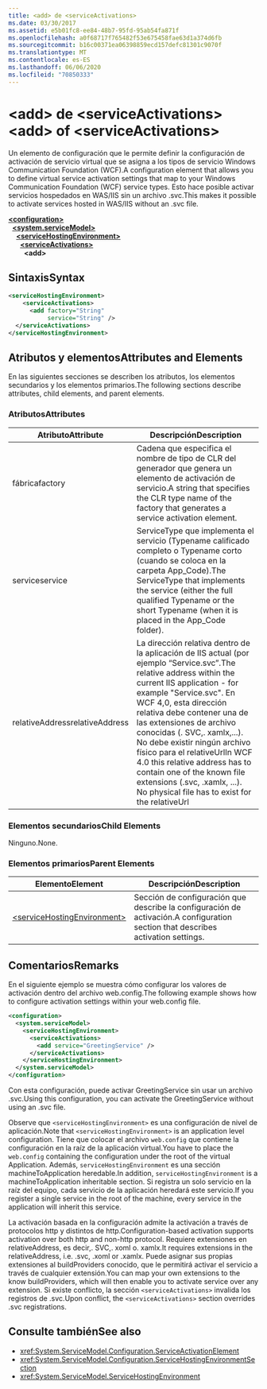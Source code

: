 ```yaml
---
title: <add> de <serviceActivations>
ms.date: 03/30/2017
ms.assetid: e5b01fc8-ee84-48b7-95fd-95ab54fa871f
ms.openlocfilehash: a0f68717f765482f53e675458fae63d1a374d6fb
ms.sourcegitcommit: b16c00371ea06398859ecd157defc81301c9070f
ms.translationtype: MT
ms.contentlocale: es-ES
ms.lasthandoff: 06/06/2020
ms.locfileid: "70850333"
---
```

# <a name="add-of-serviceactivations"></a><span data-ttu-id="fcd36-102">\<add> de \<serviceActivations></span><span class="sxs-lookup"><span data-stu-id="fcd36-102">\<add> of \<serviceActivations></span></span>

<span data-ttu-id="fcd36-103">Un elemento de configuración que le permite definir la configuración de activación de servicio virtual que se asigna a los tipos de servicio Windows Communication Foundation (WCF).</span><span class="sxs-lookup"><span data-stu-id="fcd36-103">A configuration element that allows you to define virtual service activation settings that map to your Windows Communication Foundation (WCF) service types.</span></span> <span data-ttu-id="fcd36-104">Esto hace posible activar servicios hospedados en WAS/IIS sin un archivo .svc.</span><span class="sxs-lookup"><span data-stu-id="fcd36-104">This makes it possible to activate services hosted in WAS/IIS without an .svc file.</span></span>

[**\<configuration>**](../configuration-element.md)\
&nbsp;&nbsp;[**\<system.serviceModel>**](system-servicemodel.md)\
&nbsp;&nbsp;&nbsp;&nbsp;[**\<serviceHostingEnvironment>**](servicehostingenvironment.md)\
&nbsp;&nbsp;&nbsp;&nbsp;&nbsp;&nbsp;[**\<serviceActivations>**](serviceactivations.md)\
&nbsp;&nbsp;&nbsp;&nbsp;&nbsp;&nbsp;&nbsp;&nbsp;**\<add>**  

## <a name="syntax"></a><span data-ttu-id="fcd36-105">Sintaxis</span><span class="sxs-lookup"><span data-stu-id="fcd36-105">Syntax</span></span>

```xml
<serviceHostingEnvironment>
    <serviceActivations>
      <add factory="String"
           service="String" />
  </serviceActivations>
</serviceHostingEnvironment>
```

## <a name="attributes-and-elements"></a><span data-ttu-id="fcd36-106">Atributos y elementos</span><span class="sxs-lookup"><span data-stu-id="fcd36-106">Attributes and Elements</span></span>

<span data-ttu-id="fcd36-107">En las siguientes secciones se describen los atributos, los elementos secundarios y los elementos primarios.</span><span class="sxs-lookup"><span data-stu-id="fcd36-107">The following sections describe attributes, child elements, and parent elements.</span></span>

### <a name="attributes"></a><span data-ttu-id="fcd36-108">Atributos</span><span class="sxs-lookup"><span data-stu-id="fcd36-108">Attributes</span></span>

|<span data-ttu-id="fcd36-109">Atributo</span><span class="sxs-lookup"><span data-stu-id="fcd36-109">Attribute</span></span>|<span data-ttu-id="fcd36-110">Descripción</span><span class="sxs-lookup"><span data-stu-id="fcd36-110">Description</span></span>|
|---------------|-----------------|
|<span data-ttu-id="fcd36-111">fábrica</span><span class="sxs-lookup"><span data-stu-id="fcd36-111">factory</span></span>|<span data-ttu-id="fcd36-112">Cadena que especifica el nombre de tipo de CLR del generador que genera un elemento de activación de servicio.</span><span class="sxs-lookup"><span data-stu-id="fcd36-112">A string that specifies the CLR type name of the factory that generates a service activation element.</span></span>|
|<span data-ttu-id="fcd36-113">service</span><span class="sxs-lookup"><span data-stu-id="fcd36-113">service</span></span>|<span data-ttu-id="fcd36-114">ServiceType que implementa el servicio (Typename calificado completo o Typename corto (cuando se coloca en la carpeta App_Code).</span><span class="sxs-lookup"><span data-stu-id="fcd36-114">The ServiceType that implements the service (either the full qualified Typename or the short Typename (when it is placed in the App_Code folder).</span></span>|
|<span data-ttu-id="fcd36-115">relativeAddress</span><span class="sxs-lookup"><span data-stu-id="fcd36-115">relativeAddress</span></span>|<span data-ttu-id="fcd36-116">La dirección relativa dentro de la aplicación de IIS actual (por ejemplo “Service.svc”.</span><span class="sxs-lookup"><span data-stu-id="fcd36-116">The relative address within the current IIS application - for example "Service.svc".</span></span> <span data-ttu-id="fcd36-117">En WCF 4,0, esta dirección relativa debe contener una de las extensiones de archivo conocidas (. SVC,. xamlx,...). No debe existir ningún archivo físico para el relativeUrl</span><span class="sxs-lookup"><span data-stu-id="fcd36-117">In WCF 4.0 this relative address has to contain one of the known file extensions (.svc, .xamlx, ...). No physical file has to exist for the relativeUrl</span></span>|

### <a name="child-elements"></a><span data-ttu-id="fcd36-118">Elementos secundarios</span><span class="sxs-lookup"><span data-stu-id="fcd36-118">Child Elements</span></span>

<span data-ttu-id="fcd36-119">Ninguno.</span><span class="sxs-lookup"><span data-stu-id="fcd36-119">None.</span></span>

### <a name="parent-elements"></a><span data-ttu-id="fcd36-120">Elementos primarios</span><span class="sxs-lookup"><span data-stu-id="fcd36-120">Parent Elements</span></span>

|<span data-ttu-id="fcd36-121">Elemento</span><span class="sxs-lookup"><span data-stu-id="fcd36-121">Element</span></span>|<span data-ttu-id="fcd36-122">Descripción</span><span class="sxs-lookup"><span data-stu-id="fcd36-122">Description</span></span>|
|-------------|-----------------|
|[\<serviceHostingEnvironment>](servicehostingenvironment.md)|<span data-ttu-id="fcd36-123">Sección de configuración que describe la configuración de activación.</span><span class="sxs-lookup"><span data-stu-id="fcd36-123">A configuration section that describes activation settings.</span></span>|

## <a name="remarks"></a><span data-ttu-id="fcd36-124">Comentarios</span><span class="sxs-lookup"><span data-stu-id="fcd36-124">Remarks</span></span>

<span data-ttu-id="fcd36-125">En el siguiente ejemplo se muestra cómo configurar los valores de activación dentro del archivo web.config.</span><span class="sxs-lookup"><span data-stu-id="fcd36-125">The following example shows how to configure activation settings within your web.config file.</span></span>

```xml
<configuration>
  <system.serviceModel>
    <serviceHostingEnvironment>
      <serviceActivations>
        <add service="GreetingService" />
      </serviceActivations>
    </serviceHostingEnvironment>
  </system.serviceModel>
</configuration>
```

<span data-ttu-id="fcd36-126">Con esta configuración, puede activar GreetingService sin usar un archivo .svc.</span><span class="sxs-lookup"><span data-stu-id="fcd36-126">Using this configuration, you can activate the GreetingService without using an .svc file.</span></span>

<span data-ttu-id="fcd36-127">Observe que `<serviceHostingEnvironment>` es una configuración de nivel de aplicación.</span><span class="sxs-lookup"><span data-stu-id="fcd36-127">Note that `<serviceHostingEnvironment>` is an application level configuration.</span></span> <span data-ttu-id="fcd36-128">Tiene que colocar el archivo `web.config` que contiene la configuración en la raíz de la aplicación virtual.</span><span class="sxs-lookup"><span data-stu-id="fcd36-128">You have to place the `web.config` containing the configuration under the root of the virtual Application.</span></span> <span data-ttu-id="fcd36-129">Además, `serviceHostingEnvironment` es una sección machineToApplication heredable.</span><span class="sxs-lookup"><span data-stu-id="fcd36-129">In addition, `serviceHostingEnvironment` is a machineToApplication inheritable section.</span></span> <span data-ttu-id="fcd36-130">Si registra un solo servicio en la raíz del equipo, cada servicio de la aplicación heredará este servicio.</span><span class="sxs-lookup"><span data-stu-id="fcd36-130">If you register a single service in the root of the machine, every service in the application will inherit this service.</span></span>

<span data-ttu-id="fcd36-131">La activación basada en la configuración admite la activación a través de protocolos http y distintos de http.</span><span class="sxs-lookup"><span data-stu-id="fcd36-131">Configuration-based activation supports activation over both http and non-http protocol.</span></span> <span data-ttu-id="fcd36-132">Requiere extensiones en relativeAddress, es decir,. SVC,. xoml o. xamlx.</span><span class="sxs-lookup"><span data-stu-id="fcd36-132">It requires extensions in the relativeAddress, i.e. .svc, .xoml or .xamlx.</span></span> <span data-ttu-id="fcd36-133">Puede asignar sus propias extensiones al buildProviders conocido, que le permitirá activar el servicio a través de cualquier extensión.</span><span class="sxs-lookup"><span data-stu-id="fcd36-133">You can map your own extensions to the know buildProviders, which will then enable you to activate service over any extension.</span></span> <span data-ttu-id="fcd36-134">Si existe conflicto, la sección `<serviceActivations>` invalida los registros de .svc.</span><span class="sxs-lookup"><span data-stu-id="fcd36-134">Upon conflict, the `<serviceActivations>` section overrides .svc registrations.</span></span>

## <a name="see-also"></a><span data-ttu-id="fcd36-135">Consulte también</span><span class="sxs-lookup"><span data-stu-id="fcd36-135">See also</span></span>

- <xref:System.ServiceModel.Configuration.ServiceActivationElement>
- <xref:System.ServiceModel.Configuration.ServiceHostingEnvironmentSection>
- <xref:System.ServiceModel.ServiceHostingEnvironment>
